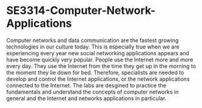# SE3314-Computer-Network-Applications
Computer networks and data communication are the fastest growing technologies in our culture today. This is especially true when we are experiencing every year new social networking applications appears and have become quickly very popular. People use the Internet more and more every day. They use the Internet from the time they get up in the morning to the moment they lie down for bed. Therefore, specialists are needed to develop and control the Internet applications, or the network applications connected to the Internet.
The labs are desgined to practice the fundamentals and understand the concepts of computer networks in general and the Internet and networks applications in particular.
